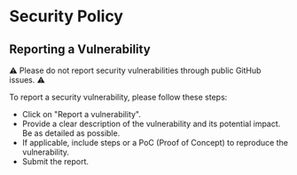 # Security Policy

## Reporting a Vulnerability
⚠️ Please do not report security vulnerabilities through public GitHub issues. ⚠️

To report a security vulnerability, please follow these steps:
- Click on "Report a vulnerability".
- Provide a clear description of the vulnerability and its potential impact. Be as detailed as possible.
- If applicable, include steps or a PoC (Proof of Concept) to reproduce the vulnerability.
- Submit the report.
